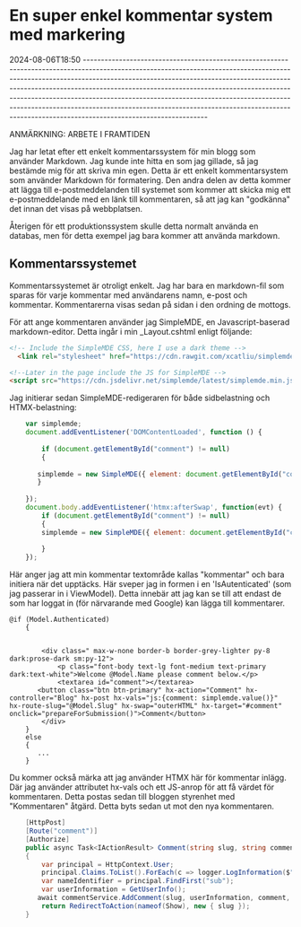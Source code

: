 # En super enkel kommentar system med markering

<!--category-- ASP.NET, Markdown -->
<datetime class="hidden">2024-08-06T18:50 ----------------------------------------------------------------------------------------------------------------------------------------------------------------------------------------------------------------------------------------------------------------------------------------------------------------------------------------------------------------------------------------------------------------------------------------------------------------------------------------------------------------------</datetime>

ANMÄRKNING: ARBETE I FRAMTIDEN

Jag har letat efter ett enkelt kommentarssystem för min blogg som använder Markdown. Jag kunde inte hitta en som jag gillade, så jag bestämde mig för att skriva min egen. Detta är ett enkelt kommentarsystem som använder Markdown för formatering. Den andra delen av detta kommer att lägga till e-postmeddelanden till systemet som kommer att skicka mig ett e-postmeddelande med en länk till kommentaren, så att jag kan "godkänna" det innan det visas på webbplatsen.

Återigen för ett produktionssystem skulle detta normalt använda en databas, men för detta exempel jag bara kommer att använda markdown.

## Kommentarssystemet

Kommentarssystemet är otroligt enkelt. Jag har bara en markdown-fil som sparas för varje kommentar med användarens namn, e-post och kommentar. Kommentarerna visas sedan på sidan i den ordning de mottogs.

För att ange kommentaren använder jag SimpleMDE, en Javascript-baserad markdown-editor.
Detta ingår i min _Layout.cshtml enligt följande:

```html
<!-- Include the SimpleMDE CSS, here I use a dark theme -->
  <link rel="stylesheet" href="https://cdn.rawgit.com/xcatliu/simplemde-theme-dark/master/dist/simplemde-theme-dark.min.css">

<!--Later in the page include the JS for SimpleMDE -->
<script src="https://cdn.jsdelivr.net/simplemde/latest/simplemde.min.js"></script>

```

Jag initierar sedan SimpleMDE-redigeraren för både sidbelastning och HTMX-belastning:

```javascript
    var simplemde;
    document.addEventListener('DOMContentLoaded', function () {
    
        if (document.getElementById("comment") != null)
        {
        
       simplemde = new SimpleMDE({ element: document.getElementById("comment") });
       }
        
    });
    document.body.addEventListener('htmx:afterSwap', function(evt) {
        if (document.getElementById("comment") != null)
        {
        simplemde = new SimpleMDE({ element: document.getElementById("comment") });
        
        }
    });
```

Här anger jag att min kommentar textområde kallas "kommentar" och bara initiera när det upptäcks. Här sveper jag in formen i en 'IsAutenticated' (som jag passerar in i ViewModel). Detta innebär att jag kan se till att endast de som har loggat in (för närvarande med Google) kan lägga till kommentarer.

```razor
@if (Model.Authenticated)
    {
        
  
        <div class=" max-w-none border-b border-grey-lighter py-8 dark:prose-dark sm:py-12">
            <p class="font-body text-lg font-medium text-primary dark:text-white">Welcome @Model.Name please comment below.</p>
            <textarea id="comment"></textarea>
       <button class="btn btn-primary" hx-action="Comment" hx-controller="Blog" hx-post hx-vals="js:{comment: simplemde.value()}" hx-route-slug="@Model.Slug" hx-swap="outerHTML" hx-target="#comment" onclick="prepareForSubmission()">Comment</button>
        </div>
    }
    else
    {
       ...
    }
```

Du kommer också märka att jag använder HTMX här för kommentar inlägg. Där jag använder attributet hx-vals och ett JS-anrop för att få värdet för kommentaren. Detta postas sedan till bloggen styrenhet med "Kommentaren" åtgärd. Detta byts sedan ut mot den nya kommentaren.

```csharp
    [HttpPost]
    [Route("comment")]
    [Authorize]
    public async Task<IActionResult> Comment(string slug, string comment)
    {
        var principal = HttpContext.User;
        principal.Claims.ToList().ForEach(c => logger.LogInformation($"{c.Type} : {c.Value}"));
        var nameIdentifier = principal.FindFirst("sub");
        var userInformation = GetUserInfo();
       await commentService.AddComment(slug, userInformation, comment, nameIdentifier.Value);
        return RedirectToAction(nameof(Show), new { slug });
    }

```